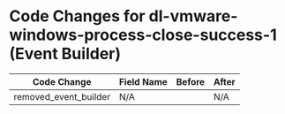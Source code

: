 # Code Changes for dl-vmware-windows-process-close-success-1 (Event Builder)

| Code Change | Field Name | Before | After |
|-------------|------------|--------|-------|
| removed_event_builder | N/A |  | N/A |